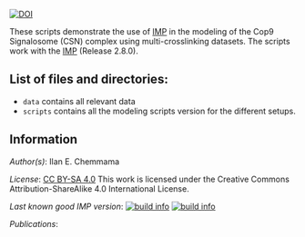 [![DOI](https://zenodo.org/badge/DOI/10.5281/zenodo.3541396.svg)](https://doi.org/10.5281/zenodo.3541396)

These scripts demonstrate the use of [IMP](http://salilab.org/imp) in the modeling of the Cop9 Signalosome (CSN) complex using multi-crosslinking datasets. 
The scripts work with the [IMP](http://salilab.org/imp) (Release 2.8.0).


## List of files and directories:

- `data`   	 contains all relevant data
- `scripts`	 contains all the modeling scripts version for the different setups. 

## Information

_Author(s)_: Ilan E. Chemmama

_License_: [CC BY-SA 4.0](https://creativecommons.org/licenses/by-sa/4.0/)
This work is licensed under the Creative Commons Attribution-ShareAlike 4.0
International License.

_Last known good IMP version_: [![build info](https://integrativemodeling.org/systems/31/badge.svg?branch=master)](https://integrativemodeling.org/systems/) [![build info](https://integrativemodeling.org/systems/31/badge.svg?branch=develop)](https://integrativemodeling.org/systems/)

_Publications_:

